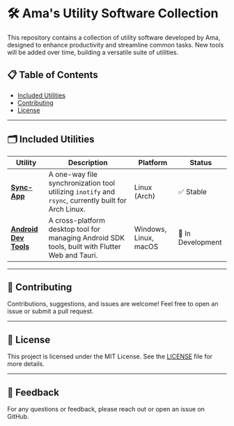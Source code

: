 
# 🛠️ Ama's Utility Software Collection

This repository contains a collection of utility software developed by Ama, designed to enhance productivity and streamline common tasks. New tools will be added over time, building a versatile suite of utilities.

## 📋 Table of Contents

- [Included Utilities](#included-utilities)
- [Contributing](#contributing)
- [License](#license)

---

## 🗂️ Included Utilities

| Utility | Description | Platform | Status |
|---------|-------------|----------|--------|
| [**Sync-App**](https://github.com/amajust/utilities/tree/master/sync-app) | A one-way file synchronization tool utilizing `inotify` and `rsync`, currently built for Arch Linux. | Linux (Arch) | ✅ Stable |
| [**Android Dev Tools**](https://github.com/amajust/utilities/tree/master/android-dev-tools) | A cross-platform desktop tool for managing Android SDK tools, built with Flutter Web and Tauri. | Windows, Linux, macOS | 🚧 In Development |

---

## 🤝 Contributing

Contributions, suggestions, and issues are welcome! Feel free to open an issue or submit a pull request.

---

## 📜 License

This project is licensed under the MIT License. See the [LICENSE](LICENSE) file for more details.

---

## 💬 Feedback

For any questions or feedback, please reach out or open an issue on GitHub.
